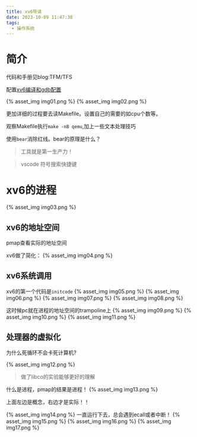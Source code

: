 ```yaml
---
title: xv6导读
date: 2023-10-09 11:47:38
tags:
  - 操作系统
---
```


# 简介

代码和手册见blog:TFM/TFS

配置[xv6编译和gdb配置](https://zhuanlan.zhihu.com/p/501901665)

{% asset_img img01.png %}
{% asset_img img02.png %}

更加详细的过程要去读Makefile。设置自己的需要的如cpu个数等。

观察Makefile执行`make -nB qemu`,加上一些文本处理技巧

使用`bear`消除红线。bear的原理是什么？

> 工具就是第一生产力！

> vscode 符号搜索快捷键

# xv6的进程
{% asset_img img03.png %}

## xv6的地址空间

pmap查看实际的地址空间

xv6做了简化：
{% asset_img img04.png %}


## xv6系统调用
xv6的第一个代码是`initcode`
{% asset_img img05.png %}
{% asset_img img06.png %}
{% asset_img img07.png %}
{% asset_img img08.png %}

这时候pc就在进程的地址空间的trampoline上
{% asset_img img09.png %}
{% asset_img img10.png %}
{% asset_img img11.png %}

## 处理器的虚拟化

为什么死循环不会卡死计算机?

{% asset_img img12.png %}

> 做了libco的实验能够更好的理解

什么是进程，pmap的结果是进程！
{% asset_img img13.png %}

上面左边是概念，右边才是实际！！


{% asset_img img14.png %}
一直运行下去，总会遇到ecall或者中断！
{% asset_img img15.png %}
{% asset_img img16.png %}
{% asset_img img17.png %}
